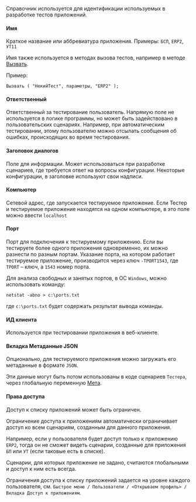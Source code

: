 Справочник используется для идентификации используемых в разработке тестов приложений.

#### Имя

Краткое название или аббревиатура приложения. Примеры: `БСП`, `ERP2`, `УТ11`

Имя также используется в методах вызова тестов, например в методе [Вызвать](api.md#call).

Пример:

    Вызвать ( "НекийТест", параметры, "ERP2" );

#### Ответственный

Ответственный за тестирование пользователь. Напрямую поле не используется в логике программы, но может быть задействовано в пользовательских сценариях. Например, при автоматическим тестировании, этому пользователю можно отсылать сообщения об ошибках, происходящих во время тестирования.

#### Заголовок диалогов

Поле для информации. Может использоваться при разработке сценариев, где требуется ответ на вопросы конфигурации. Некоторые конфигурации, в заголовке используют свои надписи.

#### Компьютер

Сетевой адрес, где запускается тестируемое приложение. Если Тестер и тестируемое приложение находятся на одном компьютере, в это поле можно ввести `localhost`</td>

#### Порт

Порт для подключения к тестируемому приложению. Если вы тестируете более одного приложения одновременно, их можно разнести по разным портам. Указание порта, на котором работает тестируемое приложение, производится через ключ `-TPORT1543`, где `TPORT` – ключ, а `1543` номер порта.

Для анализа свободных и занятых портов, в ОС `Windows`, можно использовать команду:

    netstat -abno > c:\ports.txt

где `c:\ports.txt` будет содержать результат вывода команды.

#### ИД клиента

Используется при тестировании приложения в веб-клиенте.

#### Вкладка Метаданные JSON

Опционально, для тестируемого приложения можно загружать его метаданные в формате `JSON`.

Эти данные могут быть потом использованы в коде сценариев `Тестера`, через глобальную переменную [Мета](api.md#Meta).

#### Права доступа

Доступ к списку приложений может быть ограничен.

Ограничение доступа к приложениям автоматически ограничивает доступ ко всем сценариям, созданным для данного приложения.

Например, если у пользователя будет доступ только к приложению `ERP2`, тогда он не сможет видеть сценарии, созданные для приложения `БП` или `УТ` (если таковые есть в списке).

Сценарии, для которых приложение не задано, считаются глобальными и доступ к ним есть всегда.

Ограничения доступа к списку приложений задается на уровне каждого пользователя, см. `Быстрое меню / Пользователи / <Открываем профиль> / Вкладка Доступ к приложениям`.